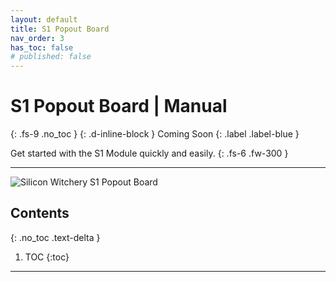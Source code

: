 ```yaml
---
layout: default
title: S1 Popout Board
nav_order: 3
has_toc: false
# published: false
---
```


# S1 Popout Board | **Manual**
{: .fs-9 .no_toc }
{: .d-inline-block }
Coming Soon
{: .label .label-blue }

Get started with the S1 Module quickly and easily.
{: .fs-6 .fw-300 }

---

![Silicon Witchery S1 Popout Board]()

## Contents
{: .no_toc .text-delta }

1. TOC
{:toc}

---